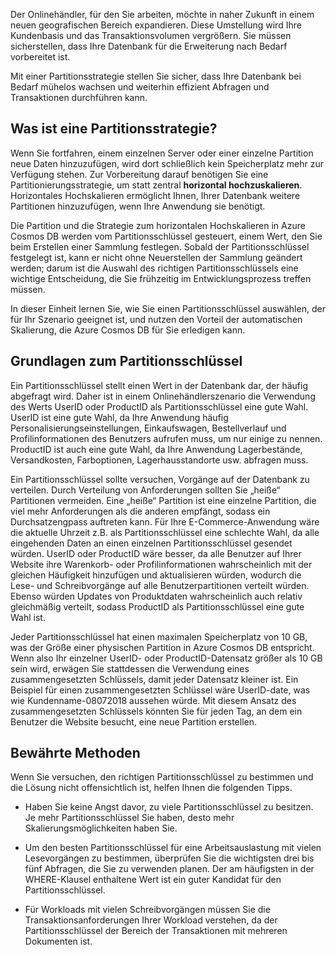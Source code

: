 Der Onlinehändler, für den Sie arbeiten, möchte in naher Zukunft in einem neuen geografischen Bereich expandieren. Diese Umstellung wird Ihre Kundenbasis und das Transaktionsvolumen vergrößern. Sie müssen sicherstellen, dass Ihre Datenbank für die Erweiterung nach Bedarf vorbereitet ist.

Mit einer Partitionsstrategie stellen Sie sicher, dass Ihre Datenbank bei Bedarf mühelos wachsen und weiterhin effizient Abfragen und Transaktionen durchführen kann.

## <a name="what-is-a-partition-strategy"></a>Was ist eine Partitionsstrategie?

Wenn Sie fortfahren, einem einzelnen Server oder einer einzelne Partition neue Daten hinzuzufügen, wird dort schließlich kein Speicherplatz mehr zur Verfügung stehen. Zur Vorbereitung darauf benötigen Sie eine Partitionierungsstrategie, um statt zentral **horizontal hochzuskalieren**. Horizontales Hochskalieren ermöglicht Ihnen, Ihrer Datenbank weitere Partitionen hinzuzufügen, wenn Ihre Anwendung sie benötigt.

Die Partition und die Strategie zum horizontalen Hochskalieren in Azure Cosmos DB werden vom Partitionsschlüssel gesteuert, einem Wert, den Sie beim Erstellen einer Sammlung festlegen. Sobald der Partitionsschlüssel festgelegt ist, kann er nicht ohne Neuerstellen der Sammlung geändert werden; darum ist die Auswahl des richtigen Partitionsschlüssels eine wichtige Entscheidung, die Sie frühzeitig im Entwicklungsprozess treffen müssen.  

In dieser Einheit lernen Sie, wie Sie einen Partitionsschlüssel auswählen, der für Ihr Szenario geeignet ist, und nutzen den Vorteil der automatischen Skalierung, die Azure Cosmos DB für Sie erledigen kann.

## <a name="partition-key-basics"></a>Grundlagen zum Partitionsschlüssel

Ein Partitionsschlüssel stellt einen Wert in der Datenbank dar, der häufig abgefragt wird. Daher ist in einem Onlinehändlerszenario die Verwendung des Werts UserID oder ProductID als Partitionsschlüssel eine gute Wahl. UserID ist eine gute Wahl, da Ihre Anwendung häufig Personalisierungseinstellungen, Einkaufswagen, Bestellverlauf und Profilinformationen des Benutzers aufrufen muss, um nur einige zu nennen. ProductID ist auch eine gute Wahl, da Ihre Anwendung Lagerbestände, Versandkosten, Farboptionen, Lagerhausstandorte usw. abfragen muss.

Ein Partitionsschlüssel sollte versuchen, Vorgänge auf der Datenbank zu verteilen. Durch Verteilung von Anforderungen sollten Sie „heiße“ Partitionen vermeiden. Eine „heiße“ Partition ist eine einzelne Partition, die viel mehr Anforderungen als die anderen empfängt, sodass ein Durchsatzengpass auftreten kann. Für Ihre E-Commerce-Anwendung wäre die aktuelle Uhrzeit z.B. als Partitionsschlüssel eine schlechte Wahl, da alle eingehenden Daten an einen einzelnen Partitionsschlüssel gesendet würden. UserID oder ProductID wäre besser, da alle Benutzer auf Ihrer Website ihre Warenkorb- oder Profilinformationen wahrscheinlich mit der gleichen Häufigkeit hinzufügen und aktualisieren würden, wodurch die Lese- und Schreibvorgänge auf alle Benutzerpartitionen verteilt würden. Ebenso würden Updates von Produktdaten wahrscheinlich auch relativ gleichmäßig verteilt, sodass ProductID als Partitionsschlüssel eine gute Wahl ist.

Jeder Partitionsschlüssel hat einen maximalen Speicherplatz von 10 GB, was der Größe einer physischen Partition in Azure Cosmos DB entspricht. Wenn also Ihr einzelner UserID- oder ProductID-Datensatz größer als 10 GB sein wird, erwägen Sie stattdessen die Verwendung eines zusammengesetzten Schlüssels, damit jeder Datensatz kleiner ist. Ein Beispiel für einen zusammengesetzten Schlüssel wäre UserID-date, was wie Kundenname-08072018 aussehen würde. Mit diesem Ansatz des zusammengesetzten Schlüssels könnten Sie für jeden Tag, an dem ein Benutzer die Website besucht, eine neue Partition erstellen.

## <a name="best-practices"></a>Bewährte Methoden

Wenn Sie versuchen, den richtigen Partitionsschlüssel zu bestimmen und die Lösung nicht offensichtlich ist, helfen Ihnen die folgenden Tipps.

* Haben Sie keine Angst davor, zu viele Partitionsschlüssel zu besitzen. Je mehr Partitionsschlüssel Sie haben, desto mehr Skalierungsmöglichkeiten haben Sie.

* Um den besten Partitionsschlüssel für eine Arbeitsauslastung mit vielen Lesevorgängen zu bestimmen, überprüfen Sie die wichtigsten drei bis fünf Abfragen, die Sie zu verwenden planen. Der am häufigsten in der WHERE-Klausel enthaltene Wert ist ein guter Kandidat für den Partitionsschlüssel.

* Für Workloads mit vielen Schreibvorgängen müssen Sie die Transaktionsanforderungen Ihrer Workload verstehen, da der Partitionsschlüssel der Bereich der Transaktionen mit mehreren Dokumenten ist.

